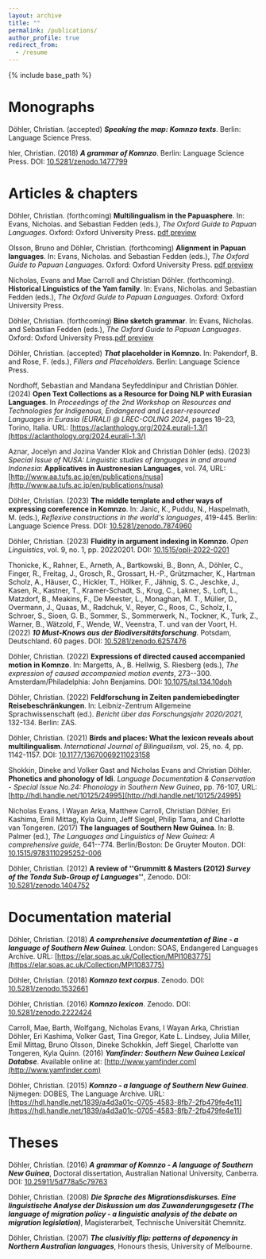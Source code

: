 ```yaml
---
layout: archive
title: ""
permalink: /publications/
author_profile: true
redirect_from:
  - /resume
---
```


{% include base_path %}

Monographs
===

Döhler, Christian. (accepted) ***Speaking the map: Komnzo texts***. Berlin: Language Science Press.


hler, Christian. (2018) ***A grammar of Komnzo***. Berlin: Language Science Press. DOI: [10.5281/zenodo.1477799](https://doi.org/10.5281/zenodo.1477799)

Articles & chapters
===

Döhler, Christian. (forthcoming) **Multilingualism in the Papuasphere**. In: Evans, Nicholas. and Sebastian Fedden (eds.), *The Oxford Guide to Papuan Languages*. Oxford: Oxford University Press. [pdf preview](https://www.researchgate.net/profile/Christian-Doehler/publication/380178894_Multilingualism_in_the_Papuasphere/links/6630069a08aa54017acd2207/Multilingualism-in-the-Papuasphere.pdf?origin=publicationDetail&_sg%5B0%5D=gxX6JunutHctHdn8jhAwCwxyu-gisN6hpRfP4eK-k-lZU7y8B5Nsq31gYGrGCfB7TncrCSmNPuk8n9bGjhUgdg.4la3UejgCm9n_0uGclaj5aC9XTuB42ujgesbk0DEBUcctOAywja-WvbXR5ZvRmubRGV-zpl061ZFUJgts2nAmg&_sg%5B1%5D=0sRFJCphfP7yYG5NwCJ3bkF5UvVDlbOa1qM_5heAuCkkZ311p9vHlULPLHFvsAFQDxOtzUUeLFAWsOptd0x5fNE2b6AQKbJv1rhveD6-Xy8H.4la3UejgCm9n_0uGclaj5aC9XTuB42ujgesbk0DEBUcctOAywja-WvbXR5ZvRmubRGV-zpl061ZFUJgts2nAmg&_iepl=&_rtd=eyJjb250ZW50SW50ZW50IjoibWFpbkl0ZW0ifQ%3D%3D&_tp=eyJjb250ZXh0Ijp7ImZpcnN0UGFnZSI6ImhvbWUiLCJwYWdlIjoicHVibGljYXRpb24iLCJwcmV2aW91c1BhZ2UiOiJwcm9maWxlIiwicG9zaXRpb24iOiJwYWdlSGVhZGVyIn19)

Olsson, Bruno and Döhler, Christian. (forthcoming) **Alignment in Papuan languages**. In: Evans, Nicholas. and Sebastian Fedden (eds.), *The Oxford Guide to Papuan Languages*. Oxford: Oxford University Press. [pdf preview](https://www.researchgate.net/profile/Christian-Doehler/publication/380898246_Alignment_in_Papuan_languages/links/66546dd722a7f16b4f4ee07c/Alignment-in-Papuan-languages.pdf?origin=publicationDetail&_sg%5B0%5D=5cL0_B3k9ziaF6Qw3FMD2YK357C8xcGRRXklWmR9oskhlWQa3mMs4VzBTpRTdmdV6Q66zPvVjLpKv6dr10BksA.HF8Jnab56Fl4JhY3pjuX4IjkflKrdJkmHJNX-PJgYq2zG07_meWc0fiTZq81LtpOqMmyDqy-nBqlggydkYeBPw&_sg%5B1%5D=rBkfJ7mojiVZpuOUQ1aj3fdU1hZgKh5W6_1Yc36TM2mKEZd2iSwiDa6SIIwrD1x_1C7wPcz77vOuEqmyWq-RC-tu0XjpADErisC8Ldyb1ILH.HF8Jnab56Fl4JhY3pjuX4IjkflKrdJkmHJNX-PJgYq2zG07_meWc0fiTZq81LtpOqMmyDqy-nBqlggydkYeBPw&_iepl=&_rtd=eyJjb250ZW50SW50ZW50IjoibWFpbkl0ZW0ifQ%3D%3D&_tp=eyJjb250ZXh0Ijp7ImZpcnN0UGFnZSI6ImhvbWUiLCJwYWdlIjoicHVibGljYXRpb24iLCJwcmV2aW91c1BhZ2UiOiJwcm9maWxlIiwicG9zaXRpb24iOiJwYWdlSGVhZGVyIn19)

Nicholas, Evans and Mae Carroll and Christian Döhler. (forthcoming). **Historical Linguistics of the Yam family**. In: Evans, Nicholas. and Sebastian Fedden (eds.), *The Oxford Guide to Papuan Languages*. Oxford: Oxford University Press.

Döhler, Christian. (forthcoming) **Bine sketch grammar**. In: Evans, Nicholas. and Sebastian Fedden (eds.), *The Oxford Guide to Papuan Languages*. Oxford: Oxford University Press.[pdf preview](https://www.researchgate.net/profile/Christian-Doehler/publication/380179144_Bine_sketch_grammar/links/6630065e7091b94e93e701c1/Bine-sketch-grammar.pdf?origin=publicationDetail&_sg%5B0%5D=8mWNDJ-JeUqjg88usWkyIjNUOwh0-fFC9VMLB5yrGgHwfGPOoDYwA-IdEmpnqFJbDw3BNAoR7bT8152Jt7pCOg.6IUUzyWNSs2pp5uNaq-iH5tE4a_CrXOTFMs0nnquK8tKDCJqyHauEnfBfzB0R4QA27PIvYnotRjrV46J6lH3hQ&_sg%5B1%5D=vinuk_blp7gzWuA2pLiL7D9geQCoFU2i5bne6ITv6msNvhd1epnLv0ztH2RU0jxBDlXW53dWU5Qov7RvbR9cV8V4AEW0E0o7cclXhnxbNs3K.6IUUzyWNSs2pp5uNaq-iH5tE4a_CrXOTFMs0nnquK8tKDCJqyHauEnfBfzB0R4QA27PIvYnotRjrV46J6lH3hQ&_iepl=&_rtd=eyJjb250ZW50SW50ZW50IjoibWFpbkl0ZW0ifQ%3D%3D&_tp=eyJjb250ZXh0Ijp7ImZpcnN0UGFnZSI6ImhvbWUiLCJwYWdlIjoicHVibGljYXRpb24iLCJwcmV2aW91c1BhZ2UiOiJwcm9maWxlIiwicG9zaXRpb24iOiJwYWdlSGVhZGVyIn19)

Döhler, Christian. (accepted) ***That* placeholder in Komnzo**. In: Pakendorf, B. and Rose, F. (eds.), *Fillers and Placeholders*. Berlin: Language Science Press.

Nordhoff, Sebastian and Mandana Seyfeddinipur and Christian Döhler. (2024) **Open Text Collections as a Resource for Doing NLP with Eurasian Languages**. In *Proceedings of the 2nd Workshop on Resources and Technologies for Indigenous, Endangered and Lesser-resourced Languages in Eurasia (EURALI) @ LREC-COLING 2024*, pages 18–23, Torino, Italia. URL: [https://aclanthology.org/2024.eurali-1.3/](https://aclanthology.org/2024.eurali-1.3/)

Aznar, Jocelyn and Jozina Vander Klok and Christian Döhler (eds). (2023) *Special Issue of NUSA: Linguistic studies of languages in and around Indonesia*: **Applicatives in Austronesian Languages**, vol. 74, URL: [http://www.aa.tufs.ac.jp/en/publications/nusa](http://www.aa.tufs.ac.jp/en/publications/nusa)

Döhler, Christian. (2023) **The middle template and other ways of expressing coreference in Komnzo**. In: Janic, K., Puddu, N., Haspelmath, M. (eds.), *Reflexive constructions in the world's languages*, 419-445. Berlin: Language Science Press. DOI: [10.5281/zenodo.7874960](https://doi.org/10.5281/zenodo.7874960)

Döhler, Christian. (2023) **Fluidity in argument indexing in Komnzo**. *Open Linguistics*, vol. 9, no. 1, pp. 20220201. DOI: [10.1515/opli-2022-0201](https://doi.org/10.1515/opli-2022-0201)

Thonicke, K., Rahner, E., Arneth, A., Bartkowski, B., Bonn, A., Döhler, C., Finger, R., Freitag, J., Grosch, R., Grossart, H.-P., Grützmacher, K., Hartman Scholz, A., Häuser, C., Hickler, T., Hölker, F., Jähnig, S. C., Jeschke, J., Kasen, R., Kastner, T., Kramer-Schadt, S., Krug, C., Lakner, S., Loft, L., Matzdorf, B., Meakins, F., De Meester, L., Monaghan, M. T., Müller, D., Overmann, J., Quaas, M., Radchuk, V., Reyer, C., Roos, C., Scholz, I., Schroer, S., Sioen, G. B., Sommer, S., Sommerwerk, N., Tockner, K., Turk, Z., Warner, B., Wätzold, F., Wende, W., Veenstra, T. und van der Voort, H. (2022) ***10 Must-Knows aus der Biodiversitätsforschung***. Potsdam, Deutschland. 60 pages. DOI: [10.5281/zenodo.6257476](https://zenodo.org/record/6257476)

Döhler, Christian. (2022) **Expressions of directed caused accompanied motion in Komnzo**. In: Margetts, A., B. Hellwig, S. Riesberg (eds.), *The expression of caused accompanied motion events*, 273--300. Amsterdam/Philadelphia: John Benjamins. DOI: [10.1075/tsl.134.10doh](https://doi.org/10.1075/tsl.134.10doh)

Döhler, Christian. (2022) **Feldforschung in Zeiten pandemiebedingter Reisebeschränkungen**. In: Leibniz-Zentrum Allgemeine Sprachwissenschaft (ed.). *Bericht über das Forschungsjahr 2020/2021*, 132-134. Berlin: ZAS.

Döhler, Christian. (2021) **Birds and places: What the lexicon reveals about multilingualism**. *International Journal of Bilingualism*, vol. 25, no. 4, pp. 1142-1157. DOI: [10.1177/13670069211023158](https://doi.org/10.1177/13670069211023158)

Shokkin, Dineke and Volker Gast and Nicholas Evans and Christian Döhler. **Phonetics and phonology of Idi**. *Language Documentation \& Conservation - Special Issue No.24: Phonology in Southern New Guinea*, pp. 76-107, URL: [http://hdl.handle.net/10125/24995](http://hdl.handle.net/10125/24995)

Nicholas Evans, I Wayan Arka, Matthew Carroll, Christian Döhler, Eri Kashima, Emil Mittag, Kyla Quinn, Jeff Siegel, Philip Tama, and Charlotte van Tongeren. (2017) **The languages of Southern New Guinea**. In: B. Palmer (ed.), *The Languages and Linguistics of New Guinea: A comprehensive guide*, 641--774. Berlin/Boston: De Gruyter Mouton. DOI: [10.1515/9783110295252-006](https://doi.org/10.1515/9783110295252-006}) 

Döhler, Christian. (2012) **A review of ''Grummitt & Masters (2012) *Survey of the Tonda Sub-Group of Languages*''**, Zenodo. DOI: [10.5281/zenodo.1404752](http://doi.org/10.5281/zenodo.1404752)

Documentation material
===

Döhler, Christian. (2018) ***A comprehensive documentation of Bine - a language of Southern New Guinea***. London: SOAS, Endangered Languages Archive. URL: [https://elar.soas.ac.uk/Collection/MPI1083775](https://elar.soas.ac.uk/Collection/MPI1083775)

Döhler, Christian. (2018) ***Komnzo text corpus***. Zenodo. DOI: [10.5281/zenodo.1532661](http://doi.org/10.5281/zenodo.1532661)

Döhler, Christian. (2016) ***Komnzo lexicon***. Zenodo. DOI: [10.5281/zenodo.2222424](http://doi.org/10.5281/zenodo.2222424)

Carroll, Mae, Barth, Wolfgang, Nicholas Evans, I Wayan Arka, Christian Döhler, Eri Kashima, Volker Gast, Tina Gregor, Kate L. Lindsey, Julia Miller, Emil Mittag, Bruno Olsson, Dineke Schokkin, Jeff Siegel, Charlotte van Tongeren, Kyla Quinn. (2016) ***Yamfinder: Southern New Guinea Lexical Databse***. Available online at: [http://www.yamfinder.com](http://www.yamfinder.com)

Döhler, Christian. (2015) ***Komnzo - a language of Southern New Guinea***. Nijmegen: DOBES, The Language Archive. URL: [https://hdl.handle.net/1839/a4d3a01c-0705-4583-8fb7-2fb479fe4e11](https://hdl.handle.net/1839/a4d3a01c-0705-4583-8fb7-2fb479fe4e11)

Theses
===


Döhler, Christian. (2016) ***A grammar of Komnzo - A language of Southern New Guinea***, Doctoral dissertation, Australian National University, Canberra. DOI: [10.25911/5d778a5c79763](https://doi.org/10.25911/5d778a5c79763)

Döhler, Christian. (2008) ***Die Sprache des Migrationsdiskurses. Eine linguistische Analyse der Diskussion um das Zuwanderungsgesetz (The language of migration policy - a linguistic analysis of the debate on migration legislation)***, Magisterarbeit, Technische Universität Chemnitz.

Döhler, Christian. (2007) ***The clusivitiy flip: patterns of deponency in Northern Australian languages***, Honours thesis, University of Melbourne.